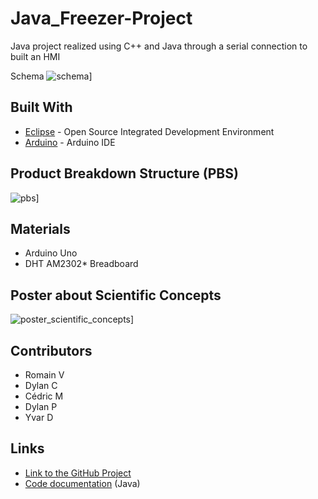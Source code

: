 # Java_Freezer-Project
Java project realized using C++ and Java through a serial connection to built an HMI

Schema
![schema](https://user-images.githubusercontent.com/19567048/32003368-15d3ab74-b99f-11e7-933a-f41a7921238e.PNG)]

## Built With

* [Eclipse](https://www.eclipse.org/home/index.php) - Open Source Integrated Development Environment
* [Arduino](https://www.arduino.cc/en/Main/Software) - Arduino IDE


## Product Breakdown Structure (PBS)
![pbs](https://user-images.githubusercontent.com/19567048/32003285-e2060ada-b99e-11e7-9f9f-4595a1f316c3.png)]

## Materials

* Arduino Uno
* DHT AM2302* Breadboard

## Poster about Scientific Concepts
![poster_scientific_concepts](https://user-images.githubusercontent.com/19567048/32003321-f4b828fc-b99e-11e7-9a24-0948ef97e621.PNG)]

## Contributors

* Romain V
* Dylan C
* Cédric M
* Dylan P
* Yvar D

## Links

* [Link to the GitHub Project](https://github.com/DylanCa/Freezer-Project)
* [Code documentation](https://dylanca.github.io/Freezer-Project/) (Java) 
